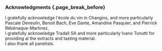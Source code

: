 ### Acknowledgments {.page_break_before}

I gratefully acknowledge l'école du vin in Changins, and more particularly Pascale Deneulin, Benoit Bach, Eve Dante, Amandine Pasquier, and Pierrick Rébénaque-Martinez. \
I gratefully acknowledge Tradall SA and more particularly Ivano Tonutti for providing al the extracts and tasting material. \
I also thank all panelists.